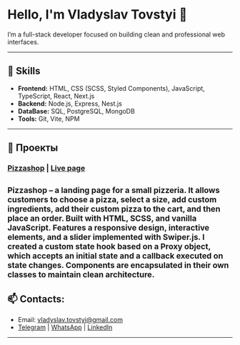 # Hello, I'm Vladyslav Tovstyi 👋
I’m a full-stack developer focused on building clean and professional web interfaces.

---

## 🔨 Skills
- **Frontend:** HTML, CSS (SCSS, Styled Components), JavaScript, TypeScript, React, Next.js
- **Backend:** Node.js, Express, Nest.js
- **DataBase:** SQL, PostgreSQL, MongoDB
- **Tools:** Git, Vite, NPM

---

## 🚀 Проекты
### [Pizzashop](https://github.com/Zerossik/pizzashop) | [Live page](https://zerossik.github.io/pizzashop/)
<sub>Pizzashop – a landing page for a small pizzeria. It allows customers to choose a pizza, select a size, add custom ingredients, add their custom pizza to the cart, and then place an order. Built with HTML, SCSS, and vanilla JavaScript. Features a responsive design, interactive elements, and a slider implemented with Swiper.js. I created a custom state hook based on a Proxy object, which accepts an initial state and a callback executed on state changes. Components are encapsulated in their own classes to maintain clean architecture.</sub>
---

## 📫 Contacts:
- Email: vladyslav.tovstyi@gmail.com 
- [Telegram](https://t.me/Vladyslav0303) | [WhatsApp](https://wa.me/380974433255) | [LinkedIn](https://www.linkedin.com/in/vladyslav-tovstyi/)

---
